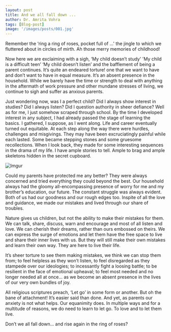```yaml
---
layout: post
title: And we all fall down ...
author: Dr. Amrita Vohra
tags: [Blog-post]
image: '/images/posts/001.jpg'
---
```


Remember the ‘ring a ring of roses, pocket full of ...' the jingle to which we fluttered about in circles of mirth. Ah those merry memories of childhood!

Now here we are exclaiming with a sigh, ‘My child doesn’t study' 'My child is a difficult teen’ ‘My child doesn’t listen’ and the bafflement of being a parent continues. It’s quite an endeared torture! one that we want to have and don’t want to have in equal measure. It’s an absent presence in the household. While we barely have the time or strength to deal with anything in the aftermath of work pressure and other mundane stresses of living, we continue to sigh and suffer as anxious parents.

Just wondering now, was I a perfect child? Did I always show interest in studies? Did I always listen? Did I question authority in sheer defiance? Well as for me, I just somehow scraped through school. By the time I developed interest in any subject, I had already passed the stage of learning the basics. I gathered, I suppose, as I went along. Life and career eventually turned out equitable. At each step along the way there were hurdles, challenges and misgivings. They may have been excruciatingly painful while each lasted. Some became stepping stones and some gruesome recollections. When I look back, they made for some interesting sequences in the drama of my life. I have ample stories to tell. Ample to brag and ample skeletons hidden in the secret cupboard.

![Imgur](https://i.imgur.com/dYHTQBo.jpg)

Could my parents have protected me any better? They were always concerned and tried everything they could beyond the best. Our household always had the gloomy all-encompassing presence of worry for me and my brother’s education, our future. The constant struggle was always evident. Both of us had our goodness and our rough edges too. Inspite of all the love and guidance, we made our mistakes and lived through our share of troubles.

Nature gives us children, but not the ability to make their mistakes for them. We can talk, share, discuss, warn and encourage and most of all listen and love. We can cherish their dreams, rather than ours embossed on theirs. We can express the surge of emotions and let them have the free space to live and share their inner lives with us. But they will still make their own mistakes and learn their own way. They are here to live their life.

It’s sheer torture to see them making mistakes, we think we can stop them from; to feel helpless as they won’t listen, to feel disregarded as they stampede over our ideologies; to incessantly fight a loosing battle; to be resilient in the face of emotional upheaval; to feel most needed and no longer needed all at once... as we become an absent presence in the lives of our very own bundles of joy.

All religious scriptures preach, ‘Let go’ in some form or another. But oh the bane of attachment! It’s easier said than done. And yet, as parents our anxiety is not what helps. Our equanimity does. In multiple ways and for a multitude of reasons, we do need to learn to let go. To love and to let them live.

Don’t we all fall down... and rise again in the ring of roses?



